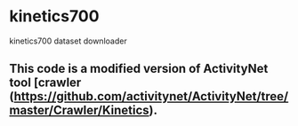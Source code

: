 # kinetics700
kinetics700 dataset downloader

## This code is a modified version of ActivityNet tool [crawler (https://github.com/activitynet/ActivityNet/tree/master/Crawler/Kinetics).
